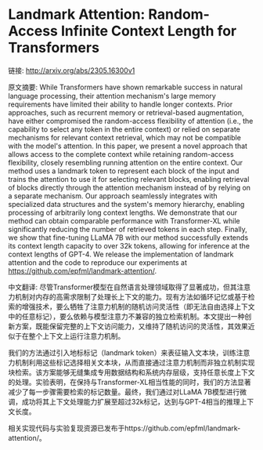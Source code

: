# Landmark Attention: Random-Access Infinite Context Length for Transformers

链接: http://arxiv.org/abs/2305.16300v1

原文摘要:
While Transformers have shown remarkable success in natural language
processing, their attention mechanism's large memory requirements have limited
their ability to handle longer contexts. Prior approaches, such as recurrent
memory or retrieval-based augmentation, have either compromised the
random-access flexibility of attention (i.e., the capability to select any
token in the entire context) or relied on separate mechanisms for relevant
context retrieval, which may not be compatible with the model's attention. In
this paper, we present a novel approach that allows access to the complete
context while retaining random-access flexibility, closely resembling running
attention on the entire context. Our method uses a landmark token to represent
each block of the input and trains the attention to use it for selecting
relevant blocks, enabling retrieval of blocks directly through the attention
mechanism instead of by relying on a separate mechanism. Our approach
seamlessly integrates with specialized data structures and the system's memory
hierarchy, enabling processing of arbitrarily long context lengths. We
demonstrate that our method can obtain comparable performance with
Transformer-XL while significantly reducing the number of retrieved tokens in
each step. Finally, we show that fine-tuning LLaMA 7B with our method
successfully extends its context length capacity to over 32k tokens, allowing
for inference at the context lengths of GPT-4. We release the implementation of
landmark attention and the code to reproduce our experiments at
https://github.com/epfml/landmark-attention/.

中文翻译:
尽管Transformer模型在自然语言处理领域取得了显著成功，但其注意力机制对内存的高需求限制了处理长上下文的能力。现有方法如循环记忆或基于检索的增强技术，要么牺牲了注意力机制的随机访问灵活性（即无法自由选择上下文中的任意标记），要么依赖与模型注意力不兼容的独立检索机制。本文提出一种创新方案，既能保留完整的上下文访问能力，又维持了随机访问的灵活性，其效果近似于在整个上下文上运行注意力机制。

我们的方法通过引入地标标记（landmark token）来表征输入文本块，训练注意力机制利用这些标记选择相关文本块，从而直接通过注意力机制而非独立机制实现块检索。该方案能够无缝集成专用数据结构和系统内存层级，支持任意长度上下文的处理。实验表明，在保持与Transformer-XL相当性能的同时，我们的方法显著减少了每一步骤需要检索的标记数量。最终，我们通过对LLaMA 7B模型进行微调，成功将其上下文处理能力扩展至超过32k标记，达到与GPT-4相当的推理上下文长度。

相关实现代码与实验复现资源已发布于https://github.com/epfml/landmark-attention/。
